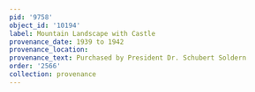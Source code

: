 ```yaml
---
pid: '9758'
object_id: '10194'
label: Mountain Landscape with Castle
provenance_date: 1939 to 1942
provenance_location:
provenance_text: Purchased by President Dr. Schubert Soldern
order: '2566'
collection: provenance
---
```

